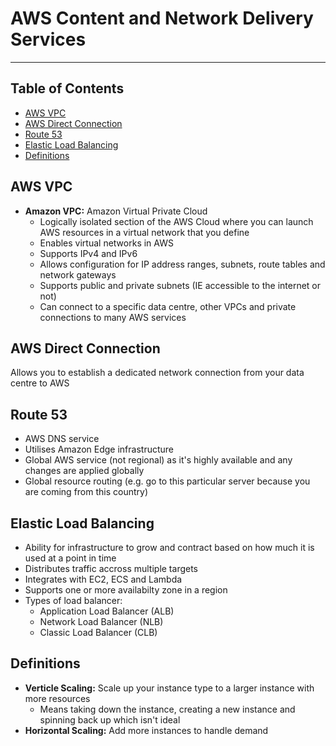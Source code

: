 # AWS Content and Network Delivery Services

- - - -

## Table of Contents

* [AWS VPC](https://github.com/Mr-Bally/DevNotes/blob/main/AWS/AwsContentAndNetworkDeliveryServices.md#aws-vpc)
* [AWS Direct Connection](https://github.com/Mr-Bally/DevNotes/blob/main/AWS/AwsContentAndNetworkDeliveryServices.md#aws-direct-connection)
* [Route 53](https://github.com/Mr-Bally/DevNotes/blob/main/AWS/AwsContentAndNetworkDeliveryServices.md#route-53)
* [Elastic Load Balancing](https://github.com/Mr-Bally/DevNotes/blob/main/AWS/AwsContentAndNetworkDeliveryServices.md#elastic-load-balancing)
* [Definitions](https://github.com/Mr-Bally/DevNotes/blob/main/AWS/AwsContentAndNetworkDeliveryServices.md#definitions)

## AWS VPC

* __Amazon VPC:__ Amazon Virtual Private Cloud
  * Logically isolated section of the AWS Cloud where you can launch AWS resources in a virtual network that you define
  * Enables virtual networks in AWS
  * Supports IPv4 and IPv6
  * Allows configuration for IP address ranges, subnets, route tables and network gateways
  * Supports public and private subnets (IE accessible to the internet or not)
  * Can connect to a specific data centre, other VPCs and private connections to many AWS services

## AWS Direct Connection

Allows you to establish a dedicated network connection from your data centre to AWS

## Route 53

* AWS DNS service
* Utilises Amazon Edge infrastructure
* Global AWS service (not regional) as it's highly available and any changes are applied globally
* Global resource routing (e.g. go to this particular server because you are coming from this country)

## Elastic Load Balancing

* Ability for infrastructure to grow and contract based on how much it is used at a point in time
* Distributes traffic accross multiple targets
* Integrates with EC2, ECS and Lambda
* Supports one or more availabilty zone in a region
* Types of load balancer:
  * Application Load Balancer (ALB)
  * Network Load Balancer (NLB)
  * Classic Load Balancer (CLB)

## Definitions

* __Verticle Scaling:__ Scale up your instance type to a larger instance with more resources
  * Means taking down the instance, creating a new instance and spinning back up which isn't ideal
* __Horizontal Scaling:__ Add more instances to handle demand
